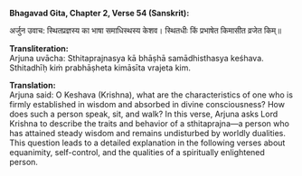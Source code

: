 **Bhagavad Gita, Chapter 2, Verse 54 (Sanskrit):**     

अर्जुन उवाच:
स्थितप्रज्ञस्य का भाषा समाधिस्थस्य केशव।
स्थितधीः किं प्रभाषेत किमासीत व्रजेत किम्॥

**Transliteration:**      
Arjuna uvācha:
Sthitaprajnasya kā bhāṣhā samādhisthasya keśhava.
Sthitadhīḥ kiṁ prabhāṣheta kimāsīta vrajeta kim.

**Translation:**      
Arjuna said: O Keshava (Krishna), what are the characteristics of one who is firmly established in wisdom and absorbed in divine consciousness? How does such a person speak, sit, and walk?
In this verse, Arjuna asks Lord Krishna to describe the traits and behavior of a sthitaprajna—a person who has attained steady wisdom and remains undisturbed by worldly dualities. 
This question leads to a detailed explanation in the following verses about equanimity, self-control, and the qualities of a spiritually enlightened person.
